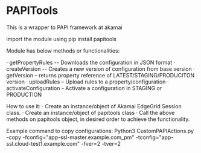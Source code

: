 # PAPITools
This is a wrapper to PAPI framework at akamai

import the module using pip install papitools
 
Module has below methods or functionalities:
 
·         getPropertyRules  -- Downloads the configuration in JSON format
·         createVersion  -- Creates a new version of configuration from base version
·         getVersion – returns property reference of LATEST/STAGING/PRODUCITON version
·         uploadRules – Upload rules to a property/configuration
·         activateConfiguration  - Activate a configuration in STAGING or PRODUCTION

 
How to use it:
·         Create an instance/object of Akamai EdgeGrid Session class.
·         Create an instance/object of papitools class
·         Call the above methods on papitools object, in desired order to achieve the functionality.
 
 
Example command to copy configurations:
Python3 CustomPAPIActions.py -copy -fconfig="app-ssl-master.example.com_pm" -tconfig="app-ssl.cloud-test1.example.com" -fver=2 -tver=2
